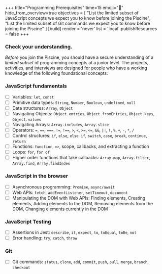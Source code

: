 +++
title="Programming Prerequisites"
time=15
emoji="🌱"
hide_from_overview=true
objectives = [
  "List the limited subset of JavaScript concepts we expect you to know before joining the Piscine",
  "List the limited subset of Git commands we expect you to know before joining the Piscine"
]
[build]
  render = 'never'
  list = 'local'
  publishResources = false
+++

### Check your understanding.

_Before_ you join the Piscine, you should have a secure understanding of a _limited subset_ of programming concepts at a junior level. The projects, activities, and interviews are designed for people who have a working knowledge of the following foundational concepts:

### JavaScript fundamentals

- [ ] Variables: `let`, `const`
- [ ] Primitive data types: `String`, `Number`, `Boolean`, `undefined`, `null`
- [ ] Data structures: `Array`, `Object`
- [ ] Navigating Objects: `Object.entries`, `Object.fromEntries`, `Object.keys`, `Object.values`
- [ ] Navigating Arrays: `Array.includes`, `Array.slice`
- [ ] Operators: `=`, `==`, `===`, `!=`, `!==`, `>`, `<`, `>=`, `<=`, `&&`, `||`, `!`, `%`, `+`, `-`, `*`, `/`
- [ ] Control structures: `if`, `else`, `else if`, `switch`, `case`, `break`, `continue`, `return`
- [ ] Functions: `function`, `=>`, scope, callbacks, and extracting a function
- [ ] Loops: `for`, `for of`
- [ ] Higher order functions that take callbacks: `Array.map`, `Array.filter`, `Array.find`, `Array.findIndex`

### JavaScript in the browser

- [ ] Asynchronous programming: `Promise`, `async/await`
- [ ] Web APIs: `fetch`, `addEventListener`, `setTimeout`, `document`
- [ ] Manipulating the DOM with Web APIs: Finding elements, Creating elements, Adding elements to the DOM, Removing elements from the DOM, Changing elements currently in the DOM

### JavaScript Testing

- [ ] Assertions in Jest: `describe`, `it`, `expect`, `to`, `toEqual`, `toBe`, `not`
- [ ] Error handling: `try`, `catch`, `throw`

### Git

- [ ] Git commands: `status`, `clone`, `add`, `commit`, `push`, `pull`, `merge`, `branch`, `checkout`
